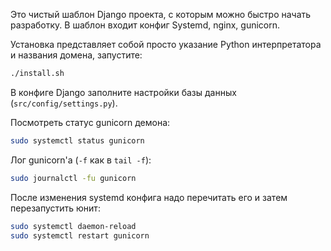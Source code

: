 Это чистый шаблон Django проекта, с которым можно быстро начать разработку. В шаблон входит конфиг Systemd, nginx, gunicorn.

Установка представляет собой просто указание Python интерпретатора и названия домена, запустите:

```bash
./install.sh
```

В конфиге Django заполните настройки базы данных (`src/config/settings.py`).

Посмотреть статус gunicorn демона:

```bash
sudo systemctl status gunicorn
```

Лог gunicorn'а (`-f` как в `tail -f`):

```bash
sudo journalctl -fu gunicorn
```

После изменения systemd конфига надо перечитать его и затем перезапустить юнит:

```bash
sudo systemctl daemon-reload
sudo systemctl restart gunicorn
```
